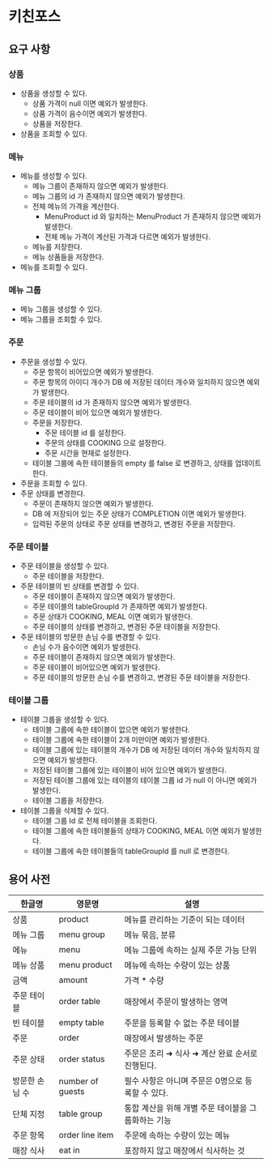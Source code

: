 # 키친포스

## 요구 사항

### 상품

- 상품을 생성할 수 있다.
    - 상품 가격이 null 이면 예외가 발생한다.
    - 상품 가격이 음수이면 예외가 발생한다.
    - 상품을 저장한다.
- 상품을 조회할 수 있다.

### 메뉴

- 메뉴를 생성할 수 있다.
    - 메뉴 그룹이 존재하지 않으면 예외가 발생한다.
    - 메뉴 그룹의 id 가 존재하지 않으면 예외가 발생한다.
    - 전체 메뉴의 가격을 계산한다.
        - MenuProduct id 와 일치하는 MenuProduct 가 존재하지 않으면 예외가 발생한다.
        - 전체 메뉴 가격이 계산된 가격과 다르면 예외가 발생한다.
    - 메뉴를 저장한다.
    - 메뉴 상품들을 저장한다.
- 메뉴를 조회할 수 있다.

### 메뉴 그룹

- 메뉴 그룹을 생성할 수 있다.
- 메뉴 그룹을 조회할 수 있다.

### 주문

- 주문을 생성할 수 있다.
    - 주문 항목이 비어있으면 예외가 발생한다.
    - 주문 항목의 아이디 개수가 DB 에 저장된 데이터 개수와 일치하지 않으면 예외가 발생한다.
    - 주문 테이블의 id 가 존재하지 않으면 예외가 발생한다.
    - 주문 테이블이 비어 있으면 예외가 발생한다.
    - 주문을 저장한다.
        - 주문 테이블 id 를 설정한다.
        - 주문의 상태를 COOKING 으로 설정한다.
        - 주문 시간을 현재로 설정한다.
    - 테이블 그룹에 속한 테이블들의 empty 를 false 로 변경하고, 상태를 업데이트한다.
- 주문을 조회할 수 있다.
- 주문 상태를 변경한다.
    - 주문이 존재하지 않으면 예외가 발생한다.
    - DB 에 저장되어 있는 주문 상태가 COMPLETION 이면 예외가 발생한다.
    - 입력된 주문의 상태로 주문 상태를 변경하고, 변경된 주문을 저장한다.

### 주문 테이블

- 주문 테이블을 생성할 수 있다.
    - 주문 테이블을 저장한다.
- 주문 테이블의 빈 상태를 변경할 수 있다.
    - 주문 테이블이 존재하지 않으면 예외가 발생한다.
    - 주문 테이블의 tableGroupId 가 존재하면 예외가 발생한다.
    - 주문 상태가 COOKING, MEAL 이면 예외가 발생한다.
    - 주문 테이블의 상태를 변경하고, 변경된 주문 테이블을 저장한다.
- 주문 테이블의 방문한 손님 수를 변경할 수 있다.
    - 손님 수가 음수이면 예외가 발생한다.
    - 주문 테이블이 존재하지 않으면 예외가 발생한다.
    - 주문 테이블이 비어있으면 예외가 발생한다.
    - 주문 테이블의 방문한 손님 수를 변경하고, 변경된 주문 테이블을 저장한다.

### 테이블 그룹

- 테이블 그룹을 생성할 수 있다.
    - 테이블 그룹에 속한 테이블이 없으면 예외가 발생한다.
    - 테이블 그룹에 속한 테이블이 2개 미만이면 예외가 발생한다.
    - 테이블 그룹에 있는 테이블의 개수가 DB 에 저장된 데이터 개수와 일치하지 않으면 예외가 발생한다.
    - 저장된 테이블 그룹에 있는 테이블이 비어 있으면 예외가 발생한다.
    - 저장된 테이블 그룹에 있는 테이블의 테이블 그룹 id 가 null 이 아니면 예외가 발생한다.
    - 테이블 그룹을 저장한다.
- 테이블 그룹을 삭제할 수 있다.
    - 테이블 그룹 Id 로 전체 테이블을 조회한다.
    - 테이블 그룹에 속한 테이블들의 상태가 COOKING, MEAL 이면 예외가 발생한다.
    - 테이블 그룹에 속한 테이블들의 tableGroupId 를 null 로 변경한다.

## 용어 사전

| 한글명      | 영문명              | 설명                            |
|----------|------------------|-------------------------------|
| 상품       | product          | 메뉴를 관리하는 기준이 되는 데이터           |
| 메뉴 그룹    | menu group       | 메뉴 묶음, 분류                     |
| 메뉴       | menu             | 메뉴 그룹에 속하는 실제 주문 가능 단위        |
| 메뉴 상품    | menu product     | 메뉴에 속하는 수량이 있는 상품             |
| 금액       | amount           | 가격 * 수량                       |
| 주문 테이블   | order table      | 매장에서 주문이 발생하는 영역              |
| 빈 테이블    | empty table      | 주문을 등록할 수 없는 주문 테이블           |
| 주문       | order            | 매장에서 발생하는 주문                  |
| 주문 상태    | order status     | 주문은 조리 ➜ 식사 ➜ 계산 완료 순서로 진행된다. |
| 방문한 손님 수 | number of guests | 필수 사항은 아니며 주문은 0명으로 등록할 수 있다. |
| 단체 지정    | table group      | 통합 계산을 위해 개별 주문 테이블을 그룹화하는 기능 |
| 주문 항목    | order line item  | 주문에 속하는 수량이 있는 메뉴             |
| 매장 식사    | eat in           | 포장하지 않고 매장에서 식사하는 것           |
